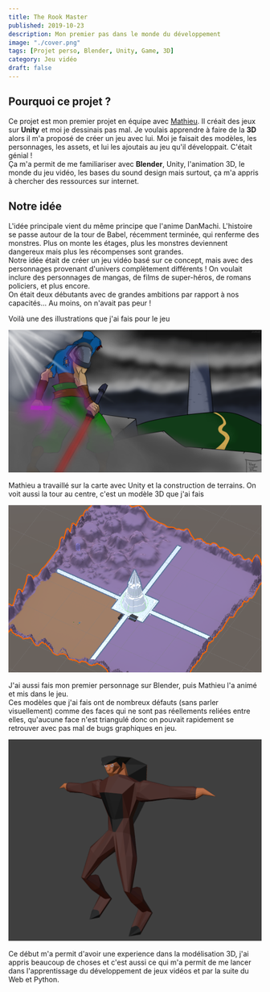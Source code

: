```yaml
---
title: The Rook Master
published: 2019-10-23
description: Mon premier pas dans le monde du développement
image: "./cover.png"
tags: [Projet perso, Blender, Unity, Game, 3D]
category: Jeu vidéo
draft: false
---
```


<!-- # The Rook Master -->

## Pourquoi ce projet ?

Ce projet est mon premier projet en équipe avec [Mathieu](https://github.com/math-pixel).
Il créait des jeux sur **Unity** et moi je dessinais pas mal.
Je voulais apprendre à faire de la **3D** alors il m'a proposé de créer un jeu avec lui.
Moi je faisait des modèles, les personnages, les assets, et lui les ajoutais au jeu qu'il développait. C'était génial !
<br>
Ça m'a permit de me familiariser avec **Blender**, Unity, l'animation 3D, le monde du jeu vidéo, les bases du sound design mais surtout, ça m'a appris à chercher des ressources sur internet.

## Notre idée

L'idée principale vient du même principe que l'anime DanMachi. L'histoire se passe autour de la tour de Babel, récemment terminée, qui renferme des monstres. Plus on monte les étages, plus les monstres deviennent dangereux mais plus les récompenses sont grandes.
<br>
Notre idée était de créer un jeu vidéo basé sur ce concept, mais avec des personnages provenant d'univers complètement différents ! On voulait inclure des personnages de mangas, de films de super-héros, de romans policiers, et plus encore.
<br>
On était deux débutants avec de grandes ambitions par rapport à nos capacités... Au moins, on n'avait pas peur !


Voilà une des illustrations que j'ai fais pour le jeu

![](TRM_background.png)

Mathieu a travaillé sur la carte avec Unity et la construction de terrains. On voit aussi la tour au centre, c'est un modèle 3D que j'ai fais

![](TRM_map.png)

J'ai aussi fais mon premier personnage sur Blender, puis Mathieu l'a animé et mis dans le jeu. 
<br>
Ces modèles que j'ai fais ont de nombreux défauts (sans parler visuellement) comme des faces qui ne sont pas réellements reliées entre elles, qu'aucune face n'est triangulé donc on pouvait rapidement se retrouver avec pas mal de bugs graphiques en jeu.

![](TRM_mob.png)

Ce début m'a permit d'avoir une experience dans la modélisation 3D, j'ai appris beaucoup de choses et c'est aussi ce qui m'a permit de me lancer dans l'apprentissage du développement de jeux vidéos et par la suite du Web et Python.
<br>